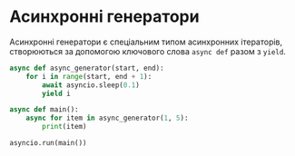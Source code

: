 # Асинхронні генератори

Асинхронні генератори є спеціальним типом асинхронних ітераторів, створюються за допомогою ключового слова `async def` разом з `yield`.

```py
async def async_generator(start, end):
    for i in range(start, end + 1):
        await asyncio.sleep(0.1)
        yield i

async def main():
    async for item in async_generator(1, 5):
        print(item)

asyncio.run(main())
```

